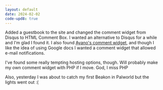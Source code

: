 ```yaml
---
layout: default
date: 2024-02-02
code-upd8: true
---
```

Added a guestbook to the site and changed the comment widget from Disqus to HTML Comment Box. I wanted an alternative to Disqus for a while and I'm glad I found it. I also found [Ayano's comment widget](https://virtualobserver.moe/ayano/comment-widget), and though I like the idea of using Google docs I wanted a comment widget that allowed e-mail notifications.

I've found some really tempting hosting options, though. Will probably make my own comment widget with PHP if I move. God, I miss PHP

Also, yesterday I was about to catch my first Beakon in Palworld but the lights went out :(